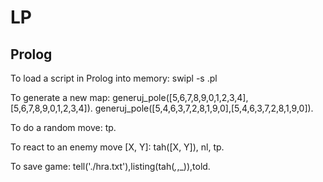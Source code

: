 # LP
## Prolog
To load a script in Prolog into memory:
    swipl -s <FILENAME>.pl

To generate a new map:
    generuj_pole([5,6,7,8,9,0,1,2,3,4],[5,6,7,8,9,0,1,2,3,4]).
    generuj_pole([5,4,6,3,7,2,8,1,9,0],[5,4,6,3,7,2,8,1,9,0]).

To do a random move:
    tp.

To react to an enemy move [X, Y]:
    tah([X, Y]), nl, tp.

To save game:
    tell('./hra.txt'),listing(tah(_,_,_)),told.